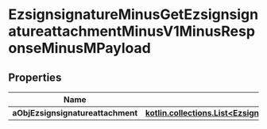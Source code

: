 
# EzsignsignatureMinusGetEzsignsignatureattachmentMinusV1MinusResponseMinusMPayload

## Properties
Name | Type | Description | Notes
------------ | ------------- | ------------- | -------------
**aObjEzsignsignatureattachment** | [**kotlin.collections.List&lt;EzsignsignatureattachmentMinusResponse&gt;**](EzsignsignatureattachmentMinusResponse.md) |  | 



